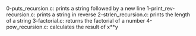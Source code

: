 0-puts_recursion.c: prints a string followed by a new line
1-print_rev-recursion.c: prints a string in reverse
2-strlen_recursion.c: prints the length of a string
3-factorial.c: returns the factorial of a number
4-pow_recursion.c: calculates the result of x**y
